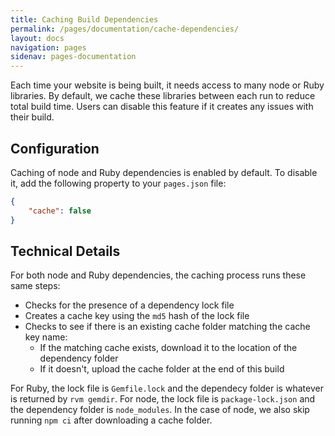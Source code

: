 ```yaml
---
title: Caching Build Dependencies
permalink: /pages/documentation/cache-dependencies/
layout: docs
navigation: pages
sidenav: pages-documentation
---
```


Each time your website is being built, it needs access to many node or Ruby libraries. By default, we cache these libraries between each run to reduce total build time. Users can disable this feature if it creates any issues with their build.

## Configuration

Caching of node and Ruby dependencies is enabled by default. To disable it, add the following property to your `pages.json` file:

```json
{
    "cache": false
}
```

## Technical Details

For both node and Ruby dependencies, the caching process runs these same steps:
- Checks for the presence of a dependency lock file
- Creates a cache key using the `md5` hash of the lock file
- Checks to see if there is an existing cache folder matching the cache key name:
    - If the matching cache exists, download it to the location of the dependency folder
    - If it doesn't, upload the cache folder at the end of this build

For Ruby, the lock file is `Gemfile.lock` and the dependecy folder is whatever is returned by `rvm gemdir`. For node, the lock file is `package-lock.json` and the dependency folder is `node_modules`. In the case of node, we also skip running `npm ci` after downloading a cache folder.
